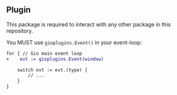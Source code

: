 Plugin
-------

This package is required to interact with any other package in this repository.

You MUST use `gioplugins.Event()` in your event-loop:

```diff
for { // Gio main event loop
+    evt := gioplugins.Event(window)

    switch evt := evt.(type) {
        // ...
    }
}
```